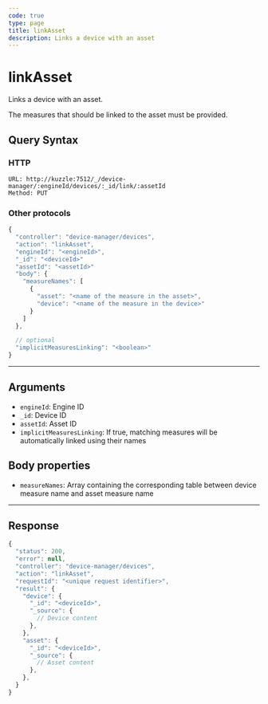 ```yaml
---
code: true
type: page
title: linkAsset
description: Links a device with an asset
---
```


# linkAsset

Links a device with an asset.

The measures that should be linked to the asset must be provided.

## Query Syntax

### HTTP

```http
URL: http://kuzzle:7512/_/device-manager/:engineId/devices/:_id/link/:assetId
Method: PUT
```

### Other protocols

```js
{
  "controller": "device-manager/devices",
  "action": "linkAsset",
  "engineId": "<engineId>",
  "_id": "<deviceId>"
  "assetId": "<assetId>"
  "body": {
    "measureNames": [
      {
        "asset": "<name of the measure in the asset>",
        "device": "<name of the measure in the device>"
      }
    ]
  },

  // optional
  "implicitMeasuresLinking": "<boolean>"
}
```

---

## Arguments

- `engineId`: Engine ID
- `_id`: Device ID
- `assetId`: Asset ID
- `implicitMeasuresLinking`: If true, matching measures will be automatically linked using their names

## Body properties

- `measureNames`: Array containing the corresponding table between device measure name and asset measure name

---

## Response

```js
{
  "status": 200,
  "error": null,
  "controller": "device-manager/devices",
  "action": "linkAsset",
  "requestId": "<unique request identifier>",
  "result": {
    "device": {
      "_id": "<deviceId>",
      "_source": {
        // Device content
      },
    },
    "asset": {
      "_id": "<deviceId>",
      "_source": {
        // Asset content
      },
    },
  }
}
```

